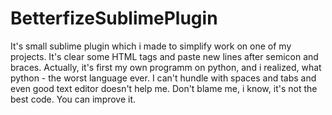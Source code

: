 # BetterfizeSublimePlugin
It's small sublime plugin which i made to simplify work on one of my projects. It's clear some HTML tags and paste new lines after semicon and braces. Actually, it's first my own programm on python, and i realized, what python - the worst language ever. I can't hundle with spaces and tabs and even good text editor doesn't help me. Don't blame me, i know, it's not the best code. You can improve it.
